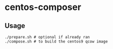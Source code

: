 # centos-composer

## Usage

```
./prepare.sh # optional if already ran
./compose.sh # to build the centos9 qcow image
```
